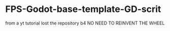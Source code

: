 # FPS-Godot-base-template-GD-scrit

from a yt tutorial lost the repository b4
NO NEED TO REINVENT THE WHEEL


